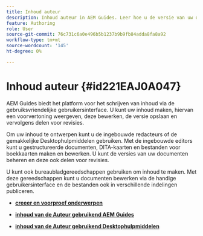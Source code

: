 ```yaml
---
title: Inhoud auteur
description: Inhoud auteur in AEM Guides. Leer hoe u de versie van uw document maakt, voorvertoont, bewerkt, opslaat en voor revisies deelt.
feature: Authoring
role: User
source-git-commit: 76c731c6a0e496b5b1237b9b9fb84adda8fa8a92
workflow-type: tm+mt
source-wordcount: '145'
ht-degree: 0%

---
```


# Inhoud auteur {#id221EAJ0A047}

AEM Guides biedt het platform voor het schrijven van inhoud via de gebruiksvriendelijke gebruikersinterface. U kunt uw inhoud maken, hiervan een voorvertoning weergeven, deze bewerken, de versie opslaan en vervolgens delen voor revisies.

Om uw inhoud te ontwerpen kunt u de ingebouwde redacteurs of de gemakkelijke Desktophulpmiddelen gebruiken. Met de ingebouwde editors kunt u gestructureerde documenten, DITA-kaarten en bestanden voor boekkaarten maken en bewerken. U kunt de versies van uw documenten beheren en deze ook delen voor revisies.

U kunt ook bureaubladgereedschappen gebruiken om inhoud te maken. Met deze gereedschappen kunt u documenten bewerken via de handige gebruikersinterface en de bestanden ook in verschillende indelingen publiceren.

- **[creeer en voorproef onderwerpen](create-preview-topics.md)**

- **[inhoud van de Auteur gebruikend AEM Guides](authoring-content-xml-doc.md)**

- **[inhoud van de Auteur gebruikend Desktophulpmiddelen](author-desktop-tools.md)**
